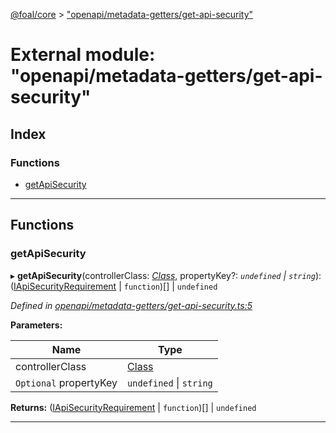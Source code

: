 [@foal/core](../README.md) > ["openapi/metadata-getters/get-api-security"](../modules/_openapi_metadata_getters_get_api_security_.md)

# External module: "openapi/metadata-getters/get-api-security"

## Index

### Functions

* [getApiSecurity](_openapi_metadata_getters_get_api_security_.md#getapisecurity)

---

## Functions

<a id="getapisecurity"></a>

###  getApiSecurity

▸ **getApiSecurity**(controllerClass: *[Class](_core_class_interface_.md#class)*, propertyKey?: *`undefined` \| `string`*): ([IApiSecurityRequirement](../interfaces/_openapi_interfaces_.iapisecurityrequirement.md) \| `function`)[] \| `undefined`

*Defined in [openapi/metadata-getters/get-api-security.ts:5](https://github.com/FoalTS/foal/blob/07f00115/packages/core/src/openapi/metadata-getters/get-api-security.ts#L5)*

**Parameters:**

| Name | Type |
| ------ | ------ |
| controllerClass | [Class](_core_class_interface_.md#class) |
| `Optional` propertyKey | `undefined` \| `string` |

**Returns:** ([IApiSecurityRequirement](../interfaces/_openapi_interfaces_.iapisecurityrequirement.md) \| `function`)[] \| `undefined`

___

